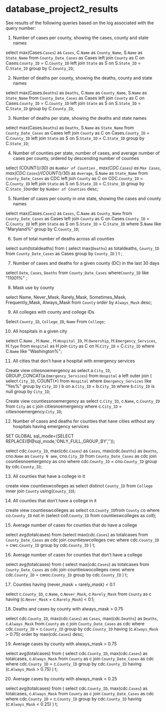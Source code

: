 # database_project2_results

See results of the following queries based on the log associated with the query number:

1) Number of cases per county, showing the cases, county and state names

select max(Cases.`Cases`) as `Cases`, C.`Name` as `County_Name`, S.`Name` as `State_Name`  from `County_Date_Cases` as Cases left join `County` as C on Cases.`County_ID` = C.`County_ID`  left join `State` as S on S.`State_ID` = C.`State_ID` group by C.`County_ID`;

2) Number of deaths per county, showing the deaths, county and state names

select max(Cases.`Deaths`) as `Deaths`, C.`Name` as `County_Name`, S.`Name` as `State_Name` from `County_Date_Cases` as Cases left join `County` as C on Cases.`County_ID` = C.`County_ID`  left join `State` as S on S.`State_ID` = C.`State_ID` group by C.`County_ID`;

3) Number of deaths per state, showing the deaths and state names

select max(Cases.`Deaths`) as `Deaths`, S.`Name` as `State_Name` from `County_Date_Cases` as Cases left join `County` as C on Cases.`County_ID` = C.`County_ID` left join `State` as S on S.`State_ID` = C.`State_ID` group by C.`State_ID`;

4) Number of counties per state, number of cases, and average number of cases per county, ordered by descending number of counties

select (COUNT(*)/30) as `Number of Counties` , max(CDC.`Cases`) as `Max Cases`,   max(CDC.`Cases`)/(COUNT(*)/30) as `Average`, S.`Name` as `State_Name` from `County_Date_Cases` as CDC left join `County` as C on CDC.`County_ID` = C.`County_ID` left join `State` as S on S.`State_ID` = C.`State_ID` group by C.`State_ID`order by `Number of Counties` desc;

5) Number of cases per county in one state, showing the cases and county names

select max(Cases.`Cases`) as `Cases`, C.`Name` as `County_Name` from `County_Date_Cases` as Cases left join `County` as C on Cases.`County_ID` = C.`County_ID` left join `State` as S on S.`State_ID` = C.`State_ID` where S.`Name` like "Maryland%" group by C.`County_ID`;

6) Sum of total number of deaths across all counties 

select sum(totaldeaths)  from ( select max(`Deaths`) as totaldeaths, `County_ID` from `County_Date_Cases` as Cases group by `County_ID` ) t ;

7) Number of cases and deaths for a given county (DC) in the last 30 days

select `Date`, `Cases`, `Deaths`  from `County_Date_Cases` where`County_ID` like "11001%" ;

8) Mask use by county

select Name, Never_Mask, Rarely_Mask, Sometimes_Mask, Frequently_Mask, Always_Mask  from `County` order by `Always_Mask` desc;

9) All colleges with county and college IDs

Select `County_ID`, `College_ID`, `Name`  From `College`;

10) All hospitals in a given city

select C.`Name` , H.`Name` , H.`Hospital_ID`, H.`Ownership`, H.`Emergency_Services`, H.`Type`  from `Hospital` as H join `City` as C on H.`City_ID` = C.`City_ID` where C.`Name` like "Washington%";

11) All cities that don’t have a hospital with emergency services

Create view citiesnoemergency as select a.`City_ID`, GROUP_CONCAT(a.`Emergency_Services`) from `Hospital` a  left outer join ( select `City_ID`, COUNT(*) from `Hospital` where `Emergency_Services` like "Yes%" group by  `City_ID` ) b on a.`City_ID` = b.`City_ID` where b.`City_ID` is null group by `City_ID`;

Create view countiessnoemergency as select c.`City_ID`, c.`Name`, c.`County_ID` from `City` as c join citiesnoemergency where c.`City_ID` = citiesnoemergency.`City_ID`;

12) Number of cases and deaths for counties that have cities without any hospitals having emergency services

SET GLOBAL sql_mode=(SELECT REPLACE(@@sql_mode,'ONLY_FULL_GROUP_BY',''));

select cdc.`County_ID`, max(cdc.`Cases`) as `Cases`, max(cdc.`Deaths`) as `Deaths`, cno.`Name` as `County N ame`, cno.`City_ID` from `County_Date_Cases` as cdc join countiesnoemergency as cno where cdc.`County_ID` = cno.`County_ID` group by cdc.`County_ID`;

13) All counties that have a college in it

create view countieswcolleges as select distinct `County_ID` from `College` inner join `County` using(`County_ID`);

14) All counties that don’t have a college in it

create view countieswcolleges as select co.`County_ID`from `County` co where co.`County_ID` not in (select coll.`County_ID` from countieswcolleges as coll);

15) Average number of cases for counties that do have a college

select avg(totalcases) from (select max(cdc.`Cases`) as totalcases from `County_Date_Cases` as cdc  join countieswcolleges cwc where cdc.`County_ID` = cwc.`County_ID` group by cdc.`County_ID` ) t;

16) Average number of cases for counties that don’t have a college

select avg(totalcases) from ( select max(cdc.`Cases`) as totalcases from `County_Date_Cases` as cdc join countieswocolleges cwoc  where cdc.`County_ID` = cwoc.`County_ID` group by cdc.`County_ID` ) t;

17) Counties having (never_mask + rarely_mask) < 0.1

select c.`County_ID`, c.`Name`, c.`Never_Mask`, c.`Rarely_Mask` from `County` as c having (c.`Never_Mask` + c.`Rarely_Mask`) < 0.1;

18) Deaths and cases by county with always_mask > 0.75

select cdc.`County_ID`, max(cdc.`Cases`) as `Cases`, max(cdc.`Deaths`) as `Deaths`, c.`Always_Mask` from `County` as c join `County_Date_Cases` as cdc where cdc.`County_ID` = c.`County_ID` group by cdc.`County_ID` having (c.`Always_Mask` > 0.75) order by max(cdc.`Cases`) desc;

19) Average cases by county with always_mask > 0.75

select avg(totalcases) from (  select cdc.`County_ID`, max(cdc.`Cases`) as totalcases, c.`Always_Mask` from `County` as c  join `County_Date_Cases` as cdc  where cdc.`County_ID` = c.`County_ID` group by cdc.`County_ID` having (c.`Always_Mask` > 0.75) ) t;

20) Average cases by county with always_mask < 0.25

select avg(totalcases)  from ( select cdc.`County_ID`, max(cdc.`Cases`) as totalcases, c.`Always_Mask`  from `County` as c  join `County_Date_Cases` as cdc  where cdc.`County_ID` = c.`County_ID` group by cdc.`County_ID`  having (c.`Always_Mask` < 0.25)  ) t;

